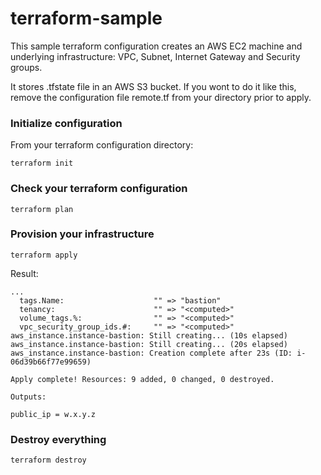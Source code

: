 # terraform-sample

This sample terraform configuration creates an AWS EC2 machine and underlying infrastructure: VPC, Subnet, Internet Gateway and Security groups.

It stores .tfstate file in an AWS S3 bucket. 
If you wont to do it like this, remove the configuration file remote.tf from your directory prior to apply.

### Initialize configuration
From your terraform configuration directory:
```shell
terraform init
```

### Check your terraform configuration
```shell
terraform plan
```

### Provision your infrastructure
```shell
terraform apply
```

Result:
```shell
...
  tags.Name:                    "" => "bastion"
  tenancy:                      "" => "<computed>"
  volume_tags.%:                "" => "<computed>"
  vpc_security_group_ids.#:     "" => "<computed>"
aws_instance.instance-bastion: Still creating... (10s elapsed)
aws_instance.instance-bastion: Still creating... (20s elapsed)
aws_instance.instance-bastion: Creation complete after 23s (ID: i-06d39b66f77e99659)

Apply complete! Resources: 9 added, 0 changed, 0 destroyed.

Outputs:

public_ip = w.x.y.z
```

### Destroy everything
```shell
terraform destroy
```